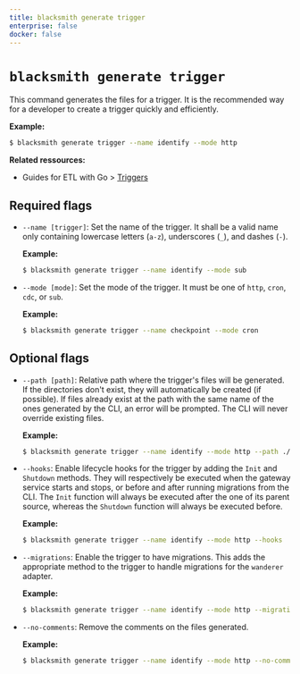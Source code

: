 ```yaml
---
title: blacksmith generate trigger
enterprise: false
docker: false
---
```


# `blacksmith generate trigger`

This command generates the files for a trigger. It is the recommended way for a
developer to create a trigger quickly and efficiently.

**Example:**
```bash
$ blacksmith generate trigger --name identify --mode http

```

**Related ressources:**
- Guides for ETL with Go >
  [Triggers](/blacksmith/etl/extraction/triggers)

## Required flags

- `--name [trigger]`: Set the name of the trigger. It shall be a valid name only
  containing lowercase letters (`a-z`), underscores (`_`), and dashes (`-`).

  **Example:**
  ```bash
  $ blacksmith generate trigger --name identify --mode sub

  ```

- `--mode [mode]`: Set the mode of the trigger. It must be one of `http`, `cron`,
  `cdc`, or `sub`.

  **Example:**
  ```bash
  $ blacksmith generate trigger --name checkpoint --mode cron

  ```

## Optional flags

- `--path [path]`: Relative path where the trigger's files will be generated. If
  the directories don't exist, they will automatically be created (if possible).
  If files already exist at the path with the same name of the ones generated by
  the CLI, an error will be prompted. The CLI will never override existing files.

  **Example:**
  ```bash
  $ blacksmith generate trigger --name identify --mode http --path ./sources/webhooks

  ```

- `--hooks`: Enable lifecycle hooks for the trigger by adding the `Init` and
  `Shutdown` methods. They will respectively be executed when the gateway service
  starts and stops, or before and after running migrations from the CLI. The `Init`
  function will always be executed after the one of its parent source, whereas
  the `Shutdown` function will always be executed before.

  **Example:**
  ```bash
  $ blacksmith generate trigger --name identify --mode http --hooks

  ```

- `--migrations`: Enable the trigger to have migrations. This adds the appropriate
  method to the trigger to handle migrations for the `wanderer` adapter.

  **Example:**
  ```bash
  $ blacksmith generate trigger --name identify --mode http --migrations

  ```

- `--no-comments`: Remove the comments on the files generated.

  **Example:**
  ```bash
  $ blacksmith generate trigger --name identify --mode http --no-comments

  ```
